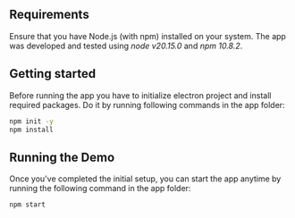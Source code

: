 ## Requirements

Ensure that you have Node.js (with npm) installed on your system. The app was developed and tested using *node v20.15.0* and *npm 10.8.2*.

## Getting started

Before running the app you have to initialize electron project and install required packages. Do it by running following commands in the app folder:

```bash
npm init -y
npm install
```

## Running the Demo

Once you've completed the initial setup, you can start the app anytime by running the following command in the app folder:

```bash
npm start
```
